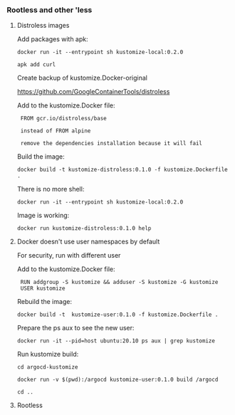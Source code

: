 ### Rootless and other 'less


1. Distroless images

    Add packages with apk:

    `docker run -it --entrypoint sh kustomize-local:0.2.0`

    `apk add curl`

    Create backup of kustomize.Docker-original

    https://github.com/GoogleContainerTools/distroless

    Add to the kustomize.Docker file:

        FROM gcr.io/distroless/base

        instead of FROM alpine

        remove the dependencies installation because it will fail
    
    Build the image:

    `docker build -t kustomize-distroless:0.1.0 -f kustomize.Dockerfile .`

    There is no more shell:

    `docker run -it --entrypoint sh kustomize-local:0.2.0`

    Image is working:

    `docker run kustomize-distroless:0.1.0 help`


2. Docker doesn't use user namespaces by default

    For security, run with different user

    Add to the kustomize.Docker file:

        RUN addgroup -S kustomize && adduser -S kustomize -G kustomize
        USER kustomize

    Rebuild the image:

    `docker build -t  kustomize-user:0.1.0 -f kustomize.Dockerfile .`

    Prepare the ps aux to see the new user:

    `docker run -it --pid=host ubuntu:20.10 ps aux | grep kustomize`

    Run kustomize build:
    
    `cd argocd-kustomize`
    
    `docker run -v $(pwd):/argocd kustomize-user:0.1.0 build /argocd`

    `cd ..`

3. Rootless